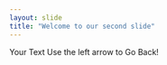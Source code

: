 ```yaml
---
layout: slide
title: "Welcome to our second slide"
---
```

Your Text
Use the left arrow to Go Back!
